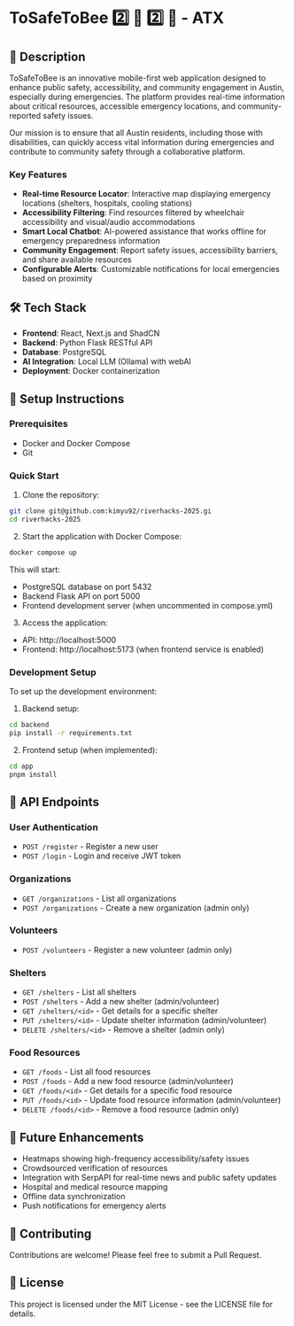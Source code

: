 # ToSafeToBee :two: :green_heart: :two: :bee: - ATX

## 🚀 Description

ToSafeToBee is an innovative mobile-first web application designed to enhance public safety, accessibility, and community engagement in Austin, especially during emergencies. The platform provides real-time information about critical resources, accessible emergency locations, and community-reported safety issues.

Our mission is to ensure that all Austin residents, including those with disabilities, can quickly access vital information during emergencies and contribute to community safety through a collaborative platform.

### Key Features

- **Real-time Resource Locator**: Interactive map displaying emergency locations (shelters, hospitals, cooling stations)
- **Accessibility Filtering**: Find resources filtered by wheelchair accessibility and visual/audio accommodations
- **Smart Local Chatbot**: AI-powered assistance that works offline for emergency preparedness information
- **Community Engagement**: Report safety issues, accessibility barriers, and share available resources
- **Configurable Alerts**: Customizable notifications for local emergencies based on proximity

## 🛠️ Tech Stack

- **Frontend**: React, Next.js and ShadCN
- **Backend**: Python Flask RESTful API
- **Database**: PostgreSQL
- **AI Integration**: Local LLM (Ollama) with webAI
- **Deployment**: Docker containerization

## 🚀 Setup Instructions

### Prerequisites
- Docker and Docker Compose
- Git

### Quick Start

1. Clone the repository:
```bash
git clone git@github.com:kimyu92/riverhacks-2025.gi
cd riverhacks-2025
```

2. Start the application with Docker Compose:
```bash
docker compose up
```

This will start:
- PostgreSQL database on port 5432
- Backend Flask API on port 5000
- Frontend development server (when uncommented in compose.yml)

3. Access the application:
- API: http://localhost:5000
- Frontend: http://localhost:5173 (when frontend service is enabled)

### Development Setup

To set up the development environment:

1. Backend setup:
```bash
cd backend
pip install -r requirements.txt
```

2. Frontend setup (when implemented):
```bash
cd app
pnpm install
```

## 📡 API Endpoints

### User Authentication
- `POST /register` - Register a new user
- `POST /login` - Login and receive JWT token

### Organizations
- `GET /organizations` - List all organizations
- `POST /organizations` - Create a new organization (admin only)

### Volunteers
- `POST /volunteers` - Register a new volunteer (admin only)

### Shelters
- `GET /shelters` - List all shelters
- `POST /shelters` - Add a new shelter (admin/volunteer)
- `GET /shelters/<id>` - Get details for a specific shelter
- `PUT /shelters/<id>` - Update shelter information (admin/volunteer)
- `DELETE /shelters/<id>` - Remove a shelter (admin only)

### Food Resources
- `GET /foods` - List all food resources
- `POST /foods` - Add a new food resource (admin/volunteer)
- `GET /foods/<id>` - Get details for a specific food resource
- `PUT /foods/<id>` - Update food resource information (admin/volunteer)
- `DELETE /foods/<id>` - Remove a food resource (admin only)

## 🔮 Future Enhancements

- Heatmaps showing high-frequency accessibility/safety issues
- Crowdsourced verification of resources
- Integration with SerpAPI for real-time news and public safety updates
- Hospital and medical resource mapping
- Offline data synchronization
- Push notifications for emergency alerts

## 🤝 Contributing

Contributions are welcome! Please feel free to submit a Pull Request.

## 📄 License

This project is licensed under the MIT License - see the LICENSE file for details.
